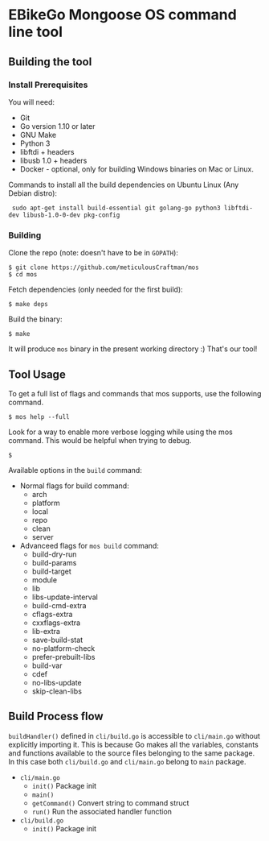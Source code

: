 EBikeGo Mongoose OS command line tool
=================================

## Building the tool

### Install Prerequisites
You will need:
 * Git
 * Go version 1.10 or later
 * GNU Make
 * Python 3
 * libftdi + headers
 * libusb 1.0 + headers
 * Docker - optional, only for building Windows binaries on Mac or Linux.

Commands to install all the build dependencies on Ubuntu Linux (Any Debian distro):
```
 sudo apt-get install build-essential git golang-go python3 libftdi-dev libusb-1.0-0-dev pkg-config
```

### Building
Clone the repo (note: doesn't have to be in `GOPATH`):

```
$ git clone https://github.com/meticulousCraftman/mos
$ cd mos
```

Fetch dependencies (only needed for the first build):

```
$ make deps
```

Build the binary:

```
$ make
```

It will produce `mos` binary in the present working directory :) That's our tool!

## Tool Usage

To get a full list of flags and commands that mos supports, use the following command.
```
$ mos help --full
```

Look for a way to enable more verbose logging while using the mos command. This would be helpful when trying to debug.
```
$ 
```

Available options in the `build` command:
  - Normal flags for build command:
    - arch
    - platform
    - local
    - repo
    - clean
    - server
  - Advanceed flags for `mos build` command:
    - build-dry-run
    - build-params
    - build-target
    - module
    - lib
    - libs-update-interval
    - build-cmd-extra
    - cflags-extra
    - cxxflags-extra
    - lib-extra
    - save-build-stat
    - no-platform-check
    - prefer-prebuilt-libs
    - build-var
    - cdef
    - no-libs-update
    - skip-clean-libs
 
 ## Build Process flow
 `buildHandler()` defined in `cli/build.go` is accessible to `cli/main.go` without explicitly importing it.
 This is because Go makes all the variables, constants and functions available to the source files belonging
 to the same package. In this case both `cli/build.go` and `cli/main.go` belong to `main` package.
 
  - `cli/main.go`
    - `init()` Package init
    - `main()`
    - `getCommand()` Convert string to command struct
    - `run()` Run the associated handler function
  - `cli/build.go`
    - `init()` Package init